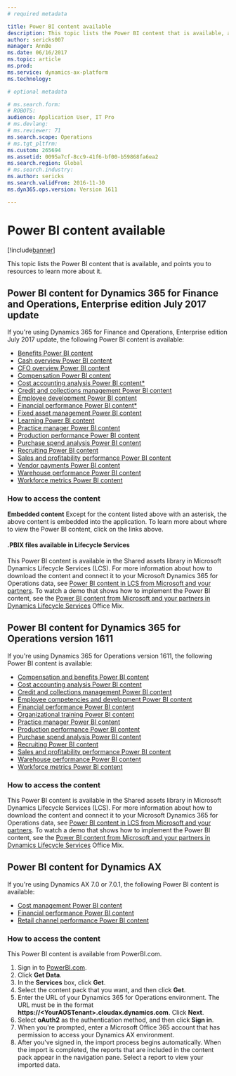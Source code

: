 ```yaml
---
# required metadata

title: Power BI content available
description: This topic lists the Power BI content that is available, and points you to resources to learn more about it.
author: sericks007
manager: AnnBe
ms.date: 06/16/2017
ms.topic: article
ms.prod: 
ms.service: dynamics-ax-platform
ms.technology: 

# optional metadata

# ms.search.form: 
# ROBOTS: 
audience: Application User, IT Pro
# ms.devlang: 
# ms.reviewer: 71
ms.search.scope: Operations
# ms.tgt_pltfrm: 
ms.custom: 265694
ms.assetid: 0095a7cf-8cc9-41f6-bf00-b59868fa6ea2
ms.search.region: Global
# ms.search.industry: 
ms.author: sericks
ms.search.validFrom: 2016-11-30
ms.dyn365.ops.version: Version 1611

---
```


# Power BI content available
[!include[banner](../includes/banner.md)]

This topic lists the Power BI content that is available, and points you to resources to learn more about it.

## Power BI content for Dynamics 365 for Finance and Operations, Enterprise edition July 2017 update
If you're using Dynamics 365 for Finance and Operations, Enterprise edition July 2017 update, the following Power BI content is available:

- [Benefits Power BI content](benefits-power-bi.md)
- [Cash overview Power BI content](/dynamics365/operations/financials/cash-bank-management/Cash-Overview-Power-BI-content)
- [CFO overview Power BI content](CFO-power-bi.md)
- [Compensation Power BI content](compensation-power-bi.md)
- [Cost accounting analysis Power BI content*](cost-accounting-analysis-content-pack.md) 
- [Credit and collections management Power BI content](/dynamics365/operations/financials/accounts-receivable/credit-collections-power-bi)
- [Employee development Power BI content](employee-development-PBI.md) 
- [Financial performance Power BI content*](financial-performance-power-bi-content-pack.md)
- [Fixed asset management Power BI content](/dynamics365/operations/financials/fixed-assets/Fixed-asset-management-workspace)
- [Learning Power BI content](learning-power-bi.md)
- [Practice manager Power BI content](practice-manager-power-bi.md)
- [Production performance Power BI content](production-performance-power-bi.md)
- [Purchase spend analysis Power BI content](purchase-content-pack-for-power-bi.md) 
- [Recruiting Power BI content](recruiting-analysis-power-bi-content-pack.md) 
- [Sales and profitability performance Power BI content](sales-profitability-performance-content-pack.md)
- [Vendor payments Power BI content](/dynamics365/operations/financials/accounts-payable/Vendor-payments-workspace)
- [Warehouse performance Power BI content](warehouse-power-bi-content.md)
- [Workforce metrics Power BI content](workforce-analysis-power-bi-content-pack.md)  

### How to access the content

**Embedded content**
Except for the content listed above with an asterisk, the above content is embedded into the application. To learn more about where to view the Power BI content, click on the links above.

#### .PBIX files available in Lifecycle Services
This Power BI content is available in the Shared assets library in Microsoft Dynamics Lifecycle Services (LCS). For more information about how to download the content and connect it to your Microsoft Dynamics 365 for Operations data, see [Power BI content in LCS from Microsoft and your partners](power-bi-content-microsoft-partners.md). To watch a demo that shows how to implement the Power BI content, see the [Power BI content from Microsoft and your partners in Dynamics Lifecycle Services](https://mix.office.com/watch/9puyb1b2xs1w) Office Mix.

## Power BI content for Dynamics 365 for Operations version 1611
If you're using Dynamics 365 for Operations version 1611, the following Power BI content is available:

- [Compensation and benefits Power BI content](compensation-and-benefits-analysis-power-bi-content-pack.md)   
- [Cost accounting analysis Power BI content](cost-accounting-analysis-content-pack.md) 
- [Credit and collections management Power BI content](credit-collections-content-pack-power-bi.md)
- [Employee competencies and development Power BI content](employee-competencies-and-development-analysis-power-bi-content-pack.md) 
- [Financial performance Power BI content](financial-performance-power-bi-content-pack.md)
- [Organizational training Power BI content](organizational-training-analysis-power-bi-content-pack.md) 
- [Practice manager Power BI content](practice-manager-power-bi.md)
- [Production performance Power BI content](production-performance-power-bi.md)
- [Purchase spend analysis Power BI content](purchase-content-pack-for-power-bi.md) 
- [Recruiting Power BI content](recruiting-analysis-power-bi-content-pack.md) 
- [Sales and profitability performance Power BI content](sales-profitability-performance-content-pack.md)
- [Warehouse performance Power BI content](warehouse-power-bi-content.md)
- [Workforce metrics Power BI content](workforce-analysis-power-bi-content-pack.md)  

### How to access the content
This Power BI content is available in the Shared assets library in Microsoft Dynamics Lifecycle Services (LCS). For more information about how to download the content and connect it to your Microsoft Dynamics 365 for Operations data, see [Power BI content in LCS from Microsoft and your partners](power-bi-content-microsoft-partners.md). To watch a demo that shows how to implement the Power BI content, see the [Power BI content from Microsoft and your partners in Dynamics Lifecycle Services](https://mix.office.com/watch/9puyb1b2xs1w) Office Mix.

## Power BI content for Dynamics AX
If you're using Dynamics AX 7.0 or 7.0.1, the following Power BI content is available:

- [Cost management Power BI content](cost-management-content-pack.md)    
- [Financial performance Power BI content](financial-performance-power-bi-content-pack.md)
- [Retail channel performance Power BI content](retail-channel-performance-dashboard-power-bi-data.md) 

### How to access the content
This Power BI content is available from PowerBI.com.

1.  Sign in to [PowerBI.com](https://www.powerbi.com/).
2.  Click **Get Data**.
3.  In the **Services** box, click **Get**.
4.  Select the content pack that you want, and then click **Get**.
5.  Enter the URL of your Dynamics 365 for Operations environment. The URL must be in the format **https://&lt;YourAOSTenant&gt;.cloudax.dynamics.com**. Click **Next**.
6.  Select **oAuth2** as the authentication method, and then click **Sign in**.
7.  When you're prompted, enter a Microsoft Office 365 account that has permission to access your Dynamics AX environment.
8.  After you've signed in, the import process begins automatically. When the import is completed, the reports that are included in the content pack appear in the navigation pane. Select a report to view your imported data.



